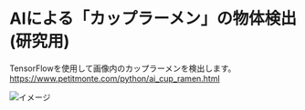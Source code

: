 # AIによる「カップラーメン」の物体検出(研究用)
TensorFlowを使用して画像内のカップラーメンを検出します。https://www.petitmonte.com/python/ai_cup_ramen.html  
  
![イメージ](https://github.com/TakeshiOkamoto/Cup_Ramen_detector/blob/master/image.jpg)




